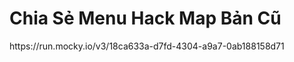 <h1>Chia Sẻ Menu Hack Map Bản Cũ</h1>
<p>https://run.mocky.io/v3/18ca633a-d7fd-4304-a9a7-0ab188158d71</p>
